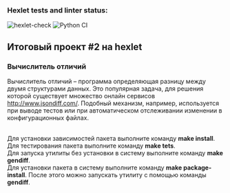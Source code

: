 ### Hexlet tests and linter status:
![hexlet-check](https://github.com/Xodarap7/python-project-lvl2/workflows/hexlet-check/badge.svg)
![Python CI](https://github.com/Xodarap7/python-project-lvl2/workflows/Python%20CI/badge.svg)<br>

<h2>Итоговый проект #2 на hexlet
<h3>Вычислитель отличий</h3>

Вычислитель отличий – программа определяющая разницу между двумя структурами данных. Это популярная задача, для решения которой существует множество онлайн сервисов http://www.jsondiff.com/. Подобный механизм, например, используется при выводе тестов или при автоматическом отслеживании изменении в конфигурационных файлах.<br><br>

Для установки зависимостей пакета выполните команду <b>make install</b>.<br>
Для тестирования пакета выполните команду <b>make tets</b>.<br>
Для запуска утилиты без установки в систему выполните команду <b>make gendiff</b>.<br>
Для установки пакета в систему выполните команду <b>make package-install</b>. После этого можно запускать утилиту с помощью команды <b>gendiff</b>.<br><br>


